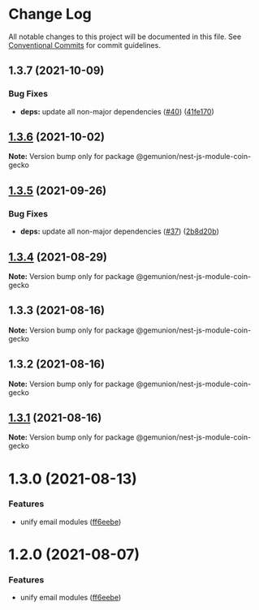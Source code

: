 # Change Log

All notable changes to this project will be documented in this file.
See [Conventional Commits](https://conventionalcommits.org) for commit guidelines.

## 1.3.7 (2021-10-09)


### Bug Fixes

* **deps:** update all non-major dependencies ([#40](https://github.com/gemunion/nestjs-packages/issues/40)) ([41fe170](https://github.com/gemunion/nestjs-packages/commit/41fe170143aa94bc21d1ef574796ce741d863a30))





## [1.3.6](https://github.com/gemunion/nestjs-packages/compare/@gemunion/nest-js-module-coin-gecko@1.3.5...@gemunion/nest-js-module-coin-gecko@1.3.6) (2021-10-02)

**Note:** Version bump only for package @gemunion/nest-js-module-coin-gecko





## [1.3.5](https://github.com/gemunion/nestjs-packages/compare/@gemunion/nest-js-module-coin-gecko@1.3.4...@gemunion/nest-js-module-coin-gecko@1.3.5) (2021-09-26)


### Bug Fixes

* **deps:** update all non-major dependencies ([#37](https://github.com/gemunion/nestjs-packages/issues/37)) ([2b8d20b](https://github.com/gemunion/nestjs-packages/commit/2b8d20b4836809ebbf306299453d1671c00cdbb5))





## [1.3.4](https://github.com/gemunion/nestjs-packages/compare/@gemunion/nest-js-module-coin-gecko@1.3.3...@gemunion/nest-js-module-coin-gecko@1.3.4) (2021-08-29)

**Note:** Version bump only for package @gemunion/nest-js-module-coin-gecko





## 1.3.3 (2021-08-16)

**Note:** Version bump only for package @gemunion/nest-js-module-coin-gecko





## 1.3.2 (2021-08-16)

**Note:** Version bump only for package @gemunion/nest-js-module-coin-gecko





## [1.3.1](https://github.com/gemunion/nestjs-packages/compare/@gemunion/nest-js-module-coin-gecko@1.3.0...@gemunion/nest-js-module-coin-gecko@1.3.1) (2021-08-16)

**Note:** Version bump only for package @gemunion/nest-js-module-coin-gecko





# 1.3.0 (2021-08-13)


### Features

* unify email modules ([ff6eebe](https://github.com/gemunion/nestjs-packages/commit/ff6eebec500a2ab07077ac216879ec5af7c362e3))





# 1.2.0 (2021-08-07)


### Features

* unify email modules ([ff6eebe](https://github.com/gemunion/nestjs-packages/commit/ff6eebec500a2ab07077ac216879ec5af7c362e3))
